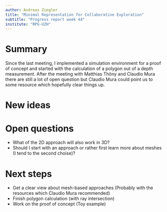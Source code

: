 ```yaml
---
author: Andreas Ziegler
title: "Minimal Representation for Collaborative Exploration"
subtitle: "Progress report week 44"
institute: "RPG-UZH"
---
```


# Summary

Since the last meeting, I implemented a simulation environment for a proof of concept and started with the calculation of a polygon out of a depth measurement. After the meeting with Matthias Thöny and Claudio Mura there are still a lot of open question but Claudio Mura could point us to some resource which hopefully clear things up.

# New ideas

# Open questions

* What of the 2D approach will also work in 3D?
* Should I start with an approach or rather first learn more about meshes (I tend to the second choise)?

# Next steps

* Get a clear view about mesh-based approaches (Probably with the resources which Claudio Mura recommended)
* Finish polygon calculation (with ray intersection)
* Work on the proof of concept (Toy example)

<!--# Bibliography-->
